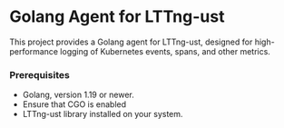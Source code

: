 # Golang Agent for LTTng-ust

This project provides a Golang agent for LTTng-ust, designed for high-performance logging of Kubernetes events, spans, and other metrics.

### Prerequisites

- Golang, version 1.19 or newer.
- Ensure that CGO is enabled
- LTTng-ust library installed on your system.
